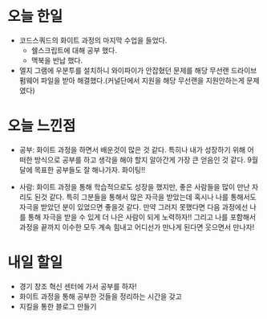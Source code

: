 오늘 한일
========
- 코드스쿼드의 화이트 과정의 마지막 수업을 들었다.
  - 쉘스크립트에 대해 공부 했다.
  - 맥북을 반납 했다.
- 엘지 그램에 우분투를 설치하니 와이파이가 안잡혔던 문제를 해당 무선랜 드라이브 펌웨어 파일을 받아 해결했다.(커널단에서 지원을 해당 무선랜을 지원안하는게 문제였다)

오늘 느낀점
==========
- 공부: 화이트 과정을 하면서 배운것이 많은 것 같다. 특히나 내가 성장하기 위해 어떠한 방식으로 공부를 하고 생각을 해야 할지 알아간게 가장 큰 얻음인 것 같다. 9월달에 목표한 공부들도 잘 해나가자. 화이팅!!  

- 사람: 화이트 과정을 통해 학습적으로도 성장을 했지만, 좋은 사람들을 많이 만난 자리도 된것 같다. 특히 그분들을 통해서 많은 자극을 받았는데 혹시나 나를 통해서도 자극을 받았던 분이 있었으면 좋을것 같다. 만약 그러지 못했다면 다음 과정에선 나를 통해 자극을 받을 수 있게 더 나은 사람이 되게 노력하자!! 그리고 나를 포함해서 과정을 끝까지 이수한 모두 계속 힘내고 어디선가 만나게 된다면 웃으면서 만나자!

내일 할일
=========
- 경기 창조 혁신 센터에 가서 공부를 하자!
- 화이트 과정을 통해 공부한 것들을 정리하는 시간을 갖고
- 지킬을 통한 블로그 만들기
